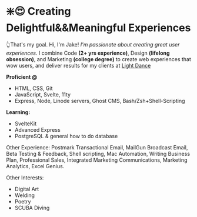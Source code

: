 # ❇️😍 Creating Delightful&&Meaningful Experiences

👆That's my goal.  Hi, I'm Jake! *I'm passionate about creating great user experiences*. I combine Code **(2+ yrs experience)**, Design **(lifelong obsession)**, and Marketing **(college degree)** to create web experiences that wow users, and deliver results for my clients at [Light Dance](https://www.lightdance.design)

**Proficient @**
- HTML, CSS, Git
- JavaScript, Svelte, 11ty
- Express, Node, Linode servers, Ghost CMS, Bash/Zsh+Shell-Scripting

**Learning:**
- SvelteKit
- Advanced Express
- PostgreSQL & general how to do database

Other Experience: Postmark Transactional Email, MailGun Broadcast Email, Beta Testing & Feedback, Shell scripting, Mac Automation, Writing Business Plan, Professional Sales, Integrated Marketing Communications, Marketing Analytics, Excel Genius.

Other Interests:
- Digital Art
- Welding
- Poetry
- SCUBA Diving